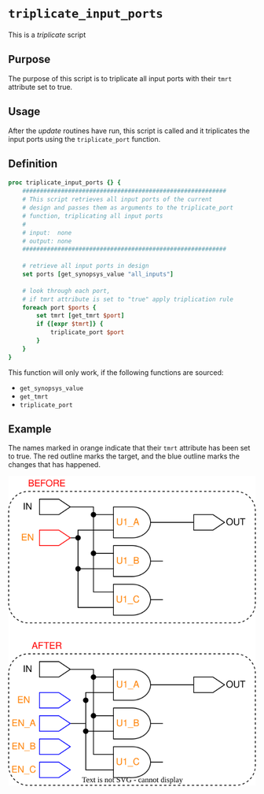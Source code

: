 # ```triplicate_input_ports```

This is a *triplicate* script

## Purpose

The purpose of this script is to triplicate all input ports with their ```tmrt``` attribute set to true.

## Usage

After the *update* routines have run, this script is called and it triplicates the input ports using the ```triplicate_port``` function.

## Definition

```tcl
proc triplicate_input_ports {} {
    ##########################################################
    # This script retrieves all input ports of the current
    # design and passes them as arguments to the triplicate_port
    # function, triplicating all input ports
    #
    # input:  none
    # output: none
    ##########################################################

    # retrieve all input ports in design
    set ports [get_synopsys_value "all_inputs"]

    # look through each port, 
    # if tmrt attribute is set to "true" apply triplication rule
    foreach port $ports {
        set tmrt [get_tmrt $port]
        if {[expr $tmrt]} {
            triplicate_port $port
        }
    }
}
```

This function will only work, if the following functions are sourced:

* ```get_synopsys_value```
* ```get_tmrt```
* ```triplicate_port```

## Example

The names marked in orange indicate that their ```tmrt``` attribute has been set to true. The red outline marks the target, and the blue outline marks the changes that has happened.

<picture>
  <source media="(prefers-color-scheme: dark)" srcset="../figures/dark-mode/triplicate_scripts/triplicate_input_ports.drawio.svg">
  <img alt="Example of triplication step on input ports" src="../figures/light-mode/triplicate_scripts/triplicate_input_ports.drawio.svg">
</picture>
